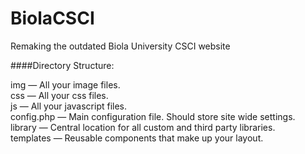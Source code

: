 # BiolaCSCI
Remaking the outdated Biola University CSCI website



####Directory Structure:

img — All your image files.  
css — All your css files.  
js — All your javascript files.  
config.php — Main configuration file. Should store site wide settings.  
library — Central location for all custom and third party libraries.  
templates — Reusable components that make up your layout.  

